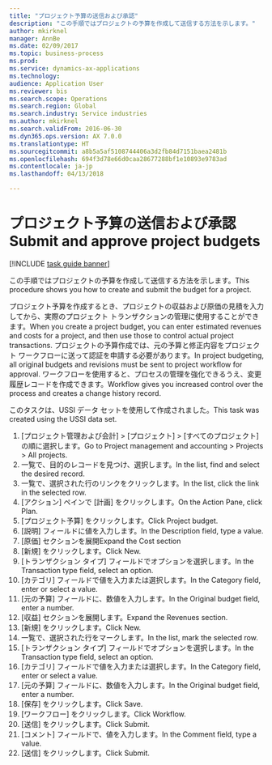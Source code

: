 ```yaml
--- 
title: "プロジェクト予算の送信および承認"
description: "この手順ではプロジェクトの予算を作成して送信する方法を示します。"
author: mkirknel
manager: AnnBe
ms.date: 02/09/2017
ms.topic: business-process
ms.prod: 
ms.service: dynamics-ax-applications
ms.technology: 
audience: Application User
ms.reviewer: bis
ms.search.scope: Operations
ms.search.region: Global
ms.search.industry: Service industries
ms.author: mkirknel
ms.search.validFrom: 2016-06-30
ms.dyn365.ops.version: AX 7.0.0
ms.translationtype: HT
ms.sourcegitcommit: a8b5a5af5108744406a3d2fb84d7151baea2481b
ms.openlocfilehash: 694f3d78e66d0caa28677288bf1e10893e9783ad
ms.contentlocale: ja-jp
ms.lasthandoff: 04/13/2018

---
```

# <a name="submit-and-approve-project-budgets"></a><span data-ttu-id="220ee-103">プロジェクト予算の送信および承認</span><span class="sxs-lookup"><span data-stu-id="220ee-103">Submit and approve project budgets</span></span>

[!INCLUDE [task guide banner](../../includes/task-guide-banner.md)]

<span data-ttu-id="220ee-104">この手順ではプロジェクトの予算を作成して送信する方法を示します。</span><span class="sxs-lookup"><span data-stu-id="220ee-104">This procedure shows you how to create and submit the budget for a project.</span></span> 

<span data-ttu-id="220ee-105">プロジェクト予算を作成するとき、プロジェクトの収益および原価の見積を入力してから、実際のプロジェクト トランザクションの管理に使用することができます。</span><span class="sxs-lookup"><span data-stu-id="220ee-105">When you create a project budget, you can enter estimated revenues and costs for a project, and then use those to control actual project transactions.</span></span> <span data-ttu-id="220ee-106">プロジェクトの予算作成では、元の予算と修正内容をプロジェクト ワークフローに送って認証を申請する必要があります。</span><span class="sxs-lookup"><span data-stu-id="220ee-106">In project budgeting, all original budgets and revisions must be sent to project workflow for approval.</span></span> <span data-ttu-id="220ee-107">ワークフローを使用すると、プロセスの管理を強化できるうえ、変更履歴レコードを作成できます。</span><span class="sxs-lookup"><span data-stu-id="220ee-107">Workflow gives you increased control over the process and creates a change history record.</span></span>

<span data-ttu-id="220ee-108">このタスクは、USSI データ セットを使用して作成されました。</span><span class="sxs-lookup"><span data-stu-id="220ee-108">This task was created using the USSI data set.</span></span>

1. <span data-ttu-id="220ee-109">[プロジェクト管理および会計] > [プロジェクト] > [すべてのプロジェクト] の順に選択します。</span><span class="sxs-lookup"><span data-stu-id="220ee-109">Go to Project management and accounting > Projects > All projects.</span></span>
2. <span data-ttu-id="220ee-110">一覧で、目的のレコードを見つけ、選択します。</span><span class="sxs-lookup"><span data-stu-id="220ee-110">In the list, find and select the desired record.</span></span>
3. <span data-ttu-id="220ee-111">一覧で、選択された行のリンクをクリックします。</span><span class="sxs-lookup"><span data-stu-id="220ee-111">In the list, click the link in the selected row.</span></span>
4. <span data-ttu-id="220ee-112">[アクション] ペインで [計画] をクリックします。</span><span class="sxs-lookup"><span data-stu-id="220ee-112">On the Action Pane, click Plan.</span></span>
5. <span data-ttu-id="220ee-113">[プロジェクト予算] をクリックします。</span><span class="sxs-lookup"><span data-stu-id="220ee-113">Click Project budget.</span></span>
6. <span data-ttu-id="220ee-114">[説明] フィールドに値を入力します。</span><span class="sxs-lookup"><span data-stu-id="220ee-114">In the Description field, type a value.</span></span>
7. <span data-ttu-id="220ee-115">[原価] セクションを展開</span><span class="sxs-lookup"><span data-stu-id="220ee-115">Expand the Cost section</span></span>
8. <span data-ttu-id="220ee-116">[新規] をクリックします。</span><span class="sxs-lookup"><span data-stu-id="220ee-116">Click New.</span></span>
9. <span data-ttu-id="220ee-117">[トランザクション タイプ] フィールドでオプションを選択します。</span><span class="sxs-lookup"><span data-stu-id="220ee-117">In the Transaction type field, select an option.</span></span>
10. <span data-ttu-id="220ee-118">[カテゴリ] フィールドで値を入力または選択します。</span><span class="sxs-lookup"><span data-stu-id="220ee-118">In the Category field, enter or select a value.</span></span>
11. <span data-ttu-id="220ee-119">[元の予算] フィールドに、数値を入力します。</span><span class="sxs-lookup"><span data-stu-id="220ee-119">In the Original budget field, enter a number.</span></span>
12. <span data-ttu-id="220ee-120">[収益] セクションを展開します。</span><span class="sxs-lookup"><span data-stu-id="220ee-120">Expand the Revenues section.</span></span>
13. <span data-ttu-id="220ee-121">[新規] をクリックします。</span><span class="sxs-lookup"><span data-stu-id="220ee-121">Click New.</span></span>
14. <span data-ttu-id="220ee-122">一覧で、選択された行をマークします。</span><span class="sxs-lookup"><span data-stu-id="220ee-122">In the list, mark the selected row.</span></span>
15. <span data-ttu-id="220ee-123">[トランザクション タイプ] フィールドでオプションを選択します。</span><span class="sxs-lookup"><span data-stu-id="220ee-123">In the Transaction type field, select an option.</span></span>
16. <span data-ttu-id="220ee-124">[カテゴリ] フィールドで値を入力または選択します。</span><span class="sxs-lookup"><span data-stu-id="220ee-124">In the Category field, enter or select a value.</span></span>
17. <span data-ttu-id="220ee-125">[元の予算] フィールドに、数値を入力します。</span><span class="sxs-lookup"><span data-stu-id="220ee-125">In the Original budget field, enter a number.</span></span>
18. <span data-ttu-id="220ee-126">[保存] をクリックします。</span><span class="sxs-lookup"><span data-stu-id="220ee-126">Click Save.</span></span>
19. <span data-ttu-id="220ee-127">[ワークフロー] をクリックします。</span><span class="sxs-lookup"><span data-stu-id="220ee-127">Click Workflow.</span></span>
20. <span data-ttu-id="220ee-128">[送信] をクリックします。</span><span class="sxs-lookup"><span data-stu-id="220ee-128">Click Submit.</span></span>
21. <span data-ttu-id="220ee-129">[コメント] フィールドで、値を入力します。</span><span class="sxs-lookup"><span data-stu-id="220ee-129">In the Comment field, type a value.</span></span>
22. <span data-ttu-id="220ee-130">[送信] をクリックします。</span><span class="sxs-lookup"><span data-stu-id="220ee-130">Click Submit.</span></span>


